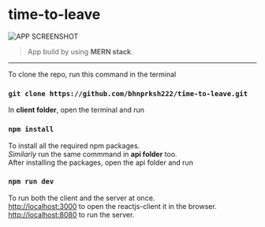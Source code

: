 # time-to-leave
![APP SCREENSHOT](https://i.ibb.co/px7MHRB/Screenshot-from-2020-12-20-23-43-38.png)
>App build by using **MERN stack**.
----------------
To clone the repo, run this command in the terminal
### `git clone https://github.com/bhnprksh222/time-to-leave.git`
In **client folder**, open the terminal and run
### `npm install` 
To install all the required npm packages.
<br/>
_Similarly_ run the same commmand in **api folder** too.
<br/>
After installing the packages, open the api folder and run 
### `npm run dev`
To run both the client and the server at once.<br/>
[http://localhost:3000](http://localhost:3000) to open the reactjs-client it in the browser.<br/>
[http://localhost:8080](http://localhost:8080) to run the server.
